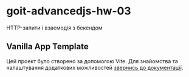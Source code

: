 # goit-advancedjs-hw-03

HTTP-запити і взаємодія з бекендом

## Vanilla App Template

Цей проект було створено за допомогою Vite. Для знайомства та налаштування
додаткових можливостей [звернись до документації](https://vitejs.dev/).
